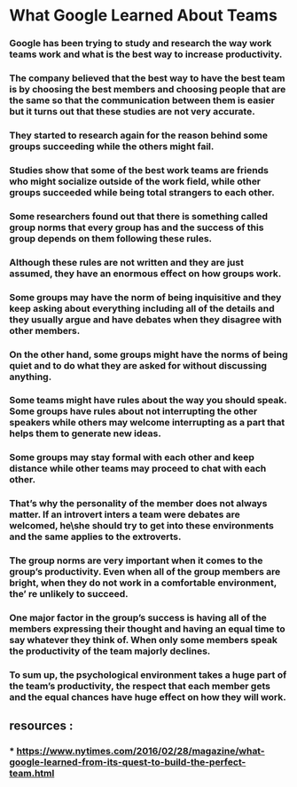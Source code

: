 # What Google Learned About Teams

### Google has been trying to study and research the way work teams work and what is the best way to increase productivity.

### The company believed that the best way to have the best team is by choosing the best members and choosing people that are the same so that the communication between them is easier but it turns out that these studies are not very accurate.

### They started to research again for the reason behind some groups succeeding while the others might fail.

### Studies show that some of the best work teams are friends who might socialize outside of the work field, while other groups succeeded while being total strangers to each other.

### Some researchers found out that there is something called group norms that every group has and the success of this group depends on them following these rules.

### Although these rules are not written and they are just assumed, they have an enormous effect on how groups work.

### Some groups may have the norm of being inquisitive and they keep asking about everything including all of the details and they usually argue and have debates when they disagree with other members.

### On the other hand, some groups might have the norms of being quiet and to do what they are asked for without discussing anything.

### Some teams might have rules about the way you should speak. Some groups have rules about not interrupting the other speakers while others may welcome interrupting as a part that helps them to generate new ideas.

### Some groups may stay formal with each other and keep distance while other teams may proceed to chat with each other.

### That’s why the personality of the member does not always matter. If an introvert inters a team were debates are welcomed, he\she should try to get into these environments and the same applies to the extroverts.

### The group norms are very important when it comes to the group’s productivity. Even when all of the group members are bright, when they do not work in a comfortable environment, the’ re unlikely to succeed.

### One major factor in the group’s success is having all of the members expressing their thought and having an equal time to say whatever they think of. When only some members speak the productivity of the team majorly declines.

### To sum up, the psychological environment takes a huge part of the team’s productivity, the respect that each member gets and the equal chances have huge effect on how they will work.


## resources :

### * https://www.nytimes.com/2016/02/28/magazine/what-google-learned-from-its-quest-to-build-the-perfect-team.html